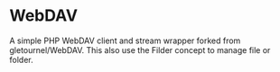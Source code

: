 WebDAV
======

A simple PHP WebDAV client and stream wrapper forked from gletournel/WebDAV.
This also use the Filder concept to manage file or folder.
